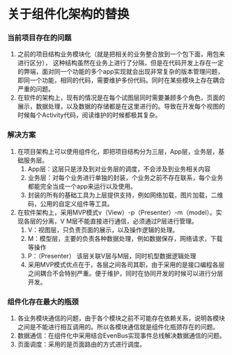 # 关于组件化架构的替换

### 当前项目存在的问题
1. 之前的项目结构业务模块化（就是把相关的业务整合放到一个包下面，用包来进行区分）， 这种结构虽然在业务上进行了分隔，但是在代码开发上存在一定的弊端，面对同一个功能的多个app实现就会出现非常复杂的版本管理问题，即同一个功能，相同的代码，需要维护多份代码。同时在某些模块上存在耦合严重的问题。
2. 在软件的架构上，现有的情况是在每个试图层同时需要兼顾多个角色，页面的展示，数据处理，以及数据的存储都是在这里进行的。导致在开发每个视图的时候每个Activity代码，阅读维护的时候都极其复杂。

### 解决方案
1. 在项目架构上可以使用组件化，即把项目结构分为三层，App层，业务层，基础服务层。
    1. App层：这层只是涉及到对业务层的调度，不会涉及到业务相关内容
    2. 业务层：对每个业务进行单独的封装，个业务之前不存在联系，每个业务都能完全当成一个app来运行以及使用。
    3. 封装的所有的基础工具为上层提供支持，例如网络加载，图片加载，二维码，公用的自定义组件等工具。
2. 在软件架构上，采用MVP模式v（View）-p（Presenter）-m（model）。实现各层的分离，V M层不能直接进行通信，必须通过P层进行管理。
    1. V：视图层，只负责页面的展示，以及操作逻辑的处理。
    2. M：模型层，主要的负责各种数据处理，例如数据保存，网络请求，下载等操作
    3. P：（Presenter） 该层关联V层与M层，同时机型数据逻辑处理
    4. 采用MVP模式优点在于，各层之间各司其职，由于采用的是接口编程各层之间耦合不会特别严重。便于维护，同时在协同开发的时候可以进行分层开发。

    
### 组件化存在最大的瓶颈
1. 各业务模块通信的问题，由于各个模块之前不可能存在依赖关系，说明各模块之间是不能进行相互调用的。所以各模块通信就是组件化瓶颈存在的问题。
2. 数据通信：在组件化中采用结合EvenBus实现事件总线解决数据通信的问题。
3. 页面调度：采用的是页面路由的方式进行调度。

